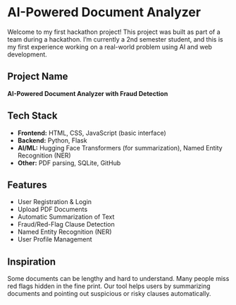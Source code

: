 # AI-Powered Document Analyzer

Welcome to my first hackathon project!  This project was built as part of a team during a hackathon. I’m currently a 2nd semester student, and this is my first experience working on a real-world problem using AI and web development.

##  Project Name
**AI-Powered Document Analyzer with Fraud Detection**

## Tech Stack
- **Frontend:** HTML, CSS, JavaScript (basic interface)
- **Backend:** Python, Flask
- **AI/ML:** Hugging Face Transformers (for summarization), Named Entity Recognition (NER)
- **Other:** PDF parsing, SQLite, GitHub

## Features
-  User Registration & Login
-  Upload PDF Documents
-  Automatic Summarization of Text
-  Fraud/Red-Flag Clause Detection
-  Named Entity Recognition (NER)
-  User Profile Management

##  Inspiration
Some documents can be lengthy and hard to understand. Many people miss red flags hidden in the fine print. Our tool helps users by summarizing documents and pointing out suspicious or risky clauses automatically.

